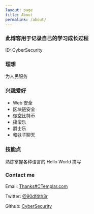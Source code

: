 ```yaml
---
layout: page
title: About
permalink: /about/
---
```


### 此博客用于记录自己的学习成长过程

ID: CyberSecurity  

### 理想

为人民服务

### 兴趣爱好

* Web 安全
* 区块链安全
* 做空比特币
* 摇滚乐
* 爵士乐
* 和妹子聊天

### 技能点

熟练掌握各种语言的 Hello World 拼写

### Contact me

Email: [Thanks#CTemplar.com](mailto:thanks@ctemplar.com)   

Twitter: [@90df4th3r](https://twitter.com/__CyberSecurity)   

Github: [CyberSecurity](https://github.com/CyberSecur1ty)   
